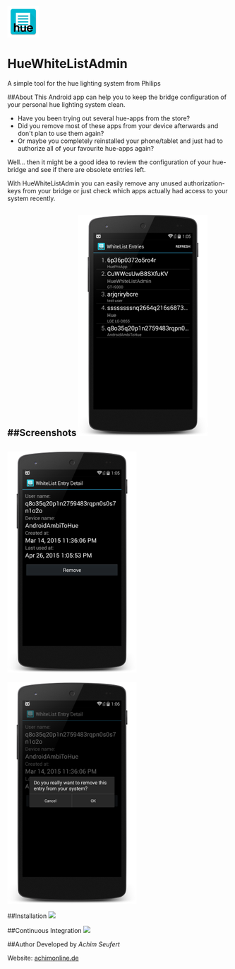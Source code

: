 ![HueWhiteListAdmin](https://raw.githubusercontent.com/4ch1m/HueWhiteListAdmin/master/app/src/main/res/drawable-hdpi/ic_launcher.png)
# HueWhiteListAdmin
A simple tool for the hue lighting system from Philips

##About
This Android app can help you to keep the bridge configuration of your personal hue lighting system clean.

* Have you been trying out several hue-apps from the store?
* Did you remove most of these apps from your device afterwards and don't plan to use them again?
* Or maybe you completely reinstalled your phone/tablet and just had to authorize all of your favourite hue-apps again?

Well... then it might be a good idea to review the configuration of your hue-bridge and see if there are obsolete entries left.

With HueWhiteListAdmin you can easily remove any unused authorization-keys from your bridge or just check which apps actually had access to your system recently.

##Screenshots
![screenshot1](https://raw.githubusercontent.com/4ch1m/HueWhiteListAdmin/master/screenshots/screenshot1_framed.png)
---
![screenshot2](https://raw.githubusercontent.com/4ch1m/HueWhiteListAdmin/master/screenshots/screenshot2_framed.png)
---
![screenshot3](https://raw.githubusercontent.com/4ch1m/HueWhiteListAdmin/master/screenshots/screenshot3_framed.png)

##Installation
<a href="https://play.google.com/store/apps/details?id=de.achimonline.huewhitelistadmin" target="_blank"><img src="https://play.google.com/intl/en_us/badges/images/generic/en_badge_web_generic.png" height="80"></a>

##Continuous Integration
<a href="https://travis-ci.org/4ch1m/HueWhiteListAdmin/builds" target="_blank"><img src="https://blog.travis-ci.com/images/travis-mascot-200px.png" height="80"></a>

##Author
Developed by *Achim Seufert*

Website: [achimonline.de](http://www.achimonline.de)

